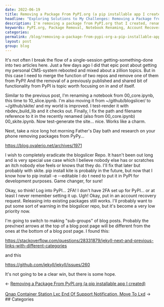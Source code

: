 ```yaml
---
date: 2022-06-19
title: Removing a Package From PyPI.org (a pip installable app I created)
headline: "Exploring Solutions to My Challenges: Removing a Package from PyPI.org and Renaming a Notebook"
description: I'm removing a package from PyPI.org that I created, renaming a notebook from 00_core.ipynb to 10_slice.ipynb, and researching how to request an account recovery. I'm also switching to making 'sub-groups' of blog posts and looking for a solution. Come read about my journey and see how I'm tackling these challenges.
keywords: PyPI.org, Package Removal, Notebook Renaming, Account Recovery, Sub-Groups, Blog Posts, Solutions, Challenges
categories: 
permalink: /blog/removing-a-package-from-pypi-org-a-pip-installable-app-i-created/
layout: post
group: blog
---
```



It's not often I break the flow of a single-session getting-something-done into
two articles here. Just a few days ago I did that epic post about getting my
personal CMS-system rebooted and mixed about a zillion topics. But in this case
I need to merge the function of two repos and remove one of them from PyPI! And
the removal of a previously published and shared bit of functionality from PyPI
is topic worth focusing on in and of itself.

Similar to the previous post, I'm renaming a notebook from 00_core.ipynb, this
time to 10_slice.ipynb. I'm also moving it from ~/github/blogslicer/ to
~/github/skite/ and my world is improved. I test-render it with
nbdev_build_lib and it checks out. Finally, I fix the path and filename
reference to it in the recently renamed (also from 00_core.ipynb)
00_skite.ipynb. Now test-generate the site... nice. Works like a charm.

Next, take a nice long hot morning Father's Day bath and research on your phone
removing packages from PyPy...

https://blog.ovalerio.net/archives/1971

I wish to completely eradicate the blogslicer Repo. It hasn't been out long and
is very special use case which I believe nobody else has or scratches an itch
nobody else feels or knows that they do. I'll fix that later but probably with
skite. pip install kite is probably in the future, but now that I know how to
pip install -e --editable I do t need to put it in PyPI for development
purposes. Game changer, for sure!

Okay, so think! Log into PyPI... 2FA! I don't have 2FA set up for PyPI... or at
least I never remember setting it up. Ugh! Okay, put in an account recovery
request. Releasing into existing packages still works. I'll probably want to
put some sort of warning in the blogslicer repo, but it's become a very low
priority now.

I'm going to switch to making "sub-groups" of blog posts. Probably the
prev/next arrows at the top of a blog post page will be different from the ones
at the bottom of a blog post page. I found this:

https://stackoverflow.com/questions/28331879/jekyll-next-and-previous-links-with-different-categories

and this

https://github.com/jekyll/jekyll/issues/260

It's not going to be a clear win, but there is some hope.


<div class="arrow-links"><div class="post-nav-prev"><span class="arrow">&larr;&nbsp;</span><a href="/blog/removing-a-package-from-pypi-org-a-pip-installable-app-i-created/">Removing a Package From PyPI.org (a pip installable app I created)</a></div> &nbsp; <div class="post-nav-next"><a href="/blog/qnap-container-station-lxc-end-of-support-notification-move-to-lxd/">Qnap Container Station Lxc End Of Support Notification, Move To Lxd</a><span class="arrow">&nbsp;&rarr;</span></div></div>
## Categories

<ul></ul>
